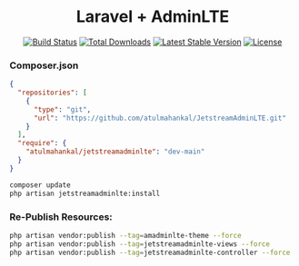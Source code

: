 <p align="center">
<!-- <a href="https://laravel.com" target="_blank"><img src="https://raw.githubusercontent.com/laravel/art/master/logo-lockup/5%20SVG/2%20CMYK/1%20Full%20Color/laravel-logolockup-cmyk-red.svg" width="400" alt="Laravel Logo"></a> -->
</p>

<h1 align="center">Laravel + AdminLTE</h1>

<p align="center">
<a href="https://github.com/atulmahankal/jetstreamadminlte/actions"><img src="https://github.com/atulmahankal/jetstreamadminlte/workflows/tests/badge.svg" alt="Build Status"></a>
<a href="https://packagist.org/packages/atulmahankal/jetstreamadminlte"><img src="https://img.shields.io/packagist/dt/atulmahankal/jetstreamadminlte" alt="Total Downloads"></a>
<a href="https://packagist.org/packages/atulmahankal/jetstreamadminlte"><img src="https://img.shields.io/packagist/v/atulmahankal/jetstreamadminlte" alt="Latest Stable Version"></a>
<a href="https://packagist.org/packages/atulmahankal/jetstreamadminlte"><img src="https://img.shields.io/packagist/l/atulmahankal/jetstreamadminlte" alt="License"></a>
</p>

### Composer.json

```json
{
  "repositories": [
    {
      "type": "git",
      "url": "https://github.com/atulmahankal/JetstreamAdminLTE.git"
    }
  ],
  "require": {
    "atulmahankal/jetstreamadminlte": "dev-main"
  }
}
```
```bash
composer update
php artisan jetstreamadminlte:install
```

### Re-Publish Resources:
```bash
php artisan vendor:publish --tag=amadminlte-theme --force
php artisan vendor:publish --tag=jetstreamadminlte-views --force
php artisan vendor:publish --tag=jetstreamadminlte-controller --force
```